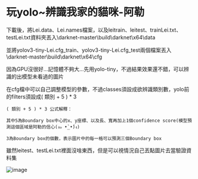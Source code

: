 # 玩yolo~辨識我家的貓咪-阿勒
  
下載後，將Lei.data、Lei.names檔案，以及leitrain、leitest、trainLei.txt、testLei.txt資料夾丟入\darknet-master\build\darknet\x64\data
  
並將yolov3-tiny-Lei.cfg_train、yolov3-tiny-Lei.cfg_test兩個檔案丟入\darknet-master\build\darknet\x64\cfg

因為GPU沒很好...記憶體不夠大...先用yolo-tiny，不過結果效果還不錯，可以辨識的出模型未看過的圖片

在cfg檔中可以自己調整模型的參數，不過classes須設成欲辨識類別數，yolo前的filters須設成( 類別 + 5 ) * 3

    ( 類別 + 5 ) * 3 公式解釋：

    其中5為Boundary box中心的x、y座標、以及長、寬再加上1個confidence score(模型預測這個區域是阿勒的信心(ง๑ •̀_•́)ง)

    3為Boundary box的個數，表示圖片中的每一格可以預測三個Boundary box
  
雖然leitest、testLei.txt裡面沒啥東西，但是可以視情況自己丟點圖片去當驗證資料集

![image](https://github.com/julia8468bd/Identify_yolov3/blob/master/%E8%BE%A8%E8%AD%98%E6%88%91%E5%AE%B6%E8%B2%93%E9%98%BF%E5%8B%92.jpg)
